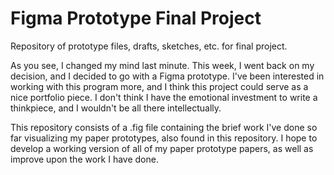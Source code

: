 # Figma Prototype Final Project
 Repository of prototype files, drafts, sketches, etc. for final project.

As you see, I changed my mind last minute. This week, I went back on my decision, and I decided to go with a Figma prototype.
I've been interested in working with this program more, and I think this project could serve as a nice portfolio piece. I don't think I have the emotional investment to write a thinkpiece, and I wouldn't be all there intellectually. 

 This repository consists of a .fig file containing the brief work I've done so far visualizing my paper prototypes, also found in this repository. I hope to develop a working version of all of my paper prototype papers, as well as improve upon the work I have done. 
